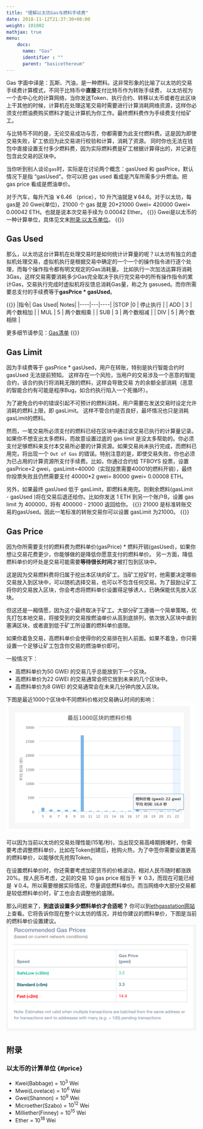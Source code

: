 ```yaml
---
title: "理解以太坊Gas与燃料手续费"
date: 2018-11-12T21:37:30+08:00
weight: 101002
mathjax: true
menu:
    docs:
      name: "Gas"
      identifier : ""
      parent: "basicethereum"
---
```


Gas 字面中译是：瓦斯、汽油，是一种燃料。这非常形象的比喻了以太坊的交易手续费计算模式，不同于比特币中**直接**支付比特币作为转账手续费，
以太坊视为一个去中心化的计算网络，当你发送Token、执行合约、转移以太币或者在此区块上干其他的时候，计算机在处理这笔交易时需要进行计算消耗网络资源，这样你必须支付燃油费购买燃料才能让计算机为你工作。最终燃料费作为手续费支付给矿工。 
<!--more-->

与比特币不同的是，无论交易成功与否，你都需要为此支付燃料费。这是因为即使交易失败，矿工依旧为此交易进行校验和计算，消耗了资源。 同时你也无法在钱包中直接设置支付多少燃料费，因为实际燃料费是矿工根据计算得出的，并记录在包含此交易的区块中。

当你听到别人谈论`gas`时，实际是在讨论两个概念：gasUsed 和 gasPrice，默认情况下是指 “gasUsed"。你可以把 gas used 看成是汽车所需多少升燃油。把 gas price 看成是燃油单价。

对于汽车，每升汽油 ￥6.46 （price），10 升汽油就是￥64.6。对于以太坊，每gas是 20 Gwei(单位)，21000 个 gas 就是 20*21000 Gwei= 420000 Gwei= 0.00042 ETH。也就是说本次交易手续为 0.00042 Ether。 
{{<adm type="tip">}}
Gwei是以太币的一种计算单位，具体见文末[附录:以太币单位](#price)。
{{</adm>}}

## Gas Used

那么，以太坊这台计算机在处理交易时是如何统计计算量的呢？以太坊有独立的虚拟机处理交易，虚拟机执行是根据交易中确定的一个一个的操作指令进行逐个处理，而每个操作指令都有明文规定的Gas消耗量。 比如执行一次加法运算将消耗 3Gas，这样交易需要消耗多少Gas完全取决于执行完交易中的所有操作指令的累计Gas，交易执行完成时虚拟机将反馈总消耗Gas量，称之为 gasused。而你所需要总支付的手续费等于**gasPrice * gasUsed**。

{{<adm type="tip" title="以太坊操作指令对应Gas">}}
|指令| Gas Used| Notes|
|----|---|----|
|STOP	|0	| 停止执行 |
|	ADD |	3	|	两个数相加 |
|	MUL |	5	|	两个数相乘 |
|	SUB |	3	|	两个数相减 |
|	DIV |	5	| 两个数相除 |

更多细节请参见：[Gas清单](https://docs.google.com/spreadsheets/d/1n6mRqkBz3iWcOlRem_mO09GtSKEKrAsfO7Frgx18pNU/edit?usp=sharing)
{{</adm>}}

## Gas Limit

因为手续费等于 gasPrice * gasUsed，用户在转账，特别是执行智能合约时 gasUsed 无法提前预知。
这样存在一个风险，当用户的交易涉及一个恶意的智能合约，该合约执行将消耗无限的燃料，这样会导致交易
方的余额全部消耗（恶意的智能合约有可能是程序Bug，如合约执行陷入一个死循环）。

为了避免合约中的错误引起不可预计的燃料消耗，用户需要在发送交易时设定允许消耗的燃料上限，即 gasLimit。
这样不管合约是否良好，最坏情况也只是消耗 gasLimit的燃料。 

然而，一笔交易所必须支付的燃料已经在区块中通过该交易已执行的计算量记录。如果你不想支出太多燃料，而故意设置过底的 gas limit 是没太多帮助的。你必须支付足够燃料来支付本交易所必要的计算资源。如果交易尚未执行完成，而燃料已用完，将出现一个 `Out of Gas` 的错误。特别注意的是，即使交易失败，你也必须为已占用的计算资源所支付手续费。比如，你通过合约给 TFBOYS 投票，设置 gasPrice=2 gwei，gasLimit=40000（实现投票需要40001的燃料开销），最终你投票失败且仍然需要支付 40000*2 gwei= 80000 gwei= 0.00008 ETH。

另外，如果最终 gasUsed 低于 gasLimit，即燃料未用完。则剩余燃料(gasLimit - gasUsed )将在交易后退还给你。比如你发送 1 ETH 到另一个账户B，设置 gas limit 为 400000，将有 400000 - 21000 返回给你。
{{<adm type="tip">}}
21000 是标准转账交易的gasUsed。因此一笔标准的转账交易你可以设置 gasLimit 为21000。
{{</adm>}}

## Gas Price
因为你所需要支付的燃料费为燃料单价(gasPrice) * 燃料开销(gasUsed)，如果你想让交易花费更少，你能够做的是降低你愿意支付的燃料单价。
另一方面，降低燃料单价的坏处是交易可能需要**等待很长时间**才被打包到区块中。

这是因为交易燃料费将归属于挖出本区块的矿工。当矿工挖矿时，他需要决定哪些交易放入到区块中，可以随机选择交易，也可以不包含任何交易。为了鼓励让矿工将你的交易放入区块，你会考虑将燃料单价设置得足够诱人，已确保能优先放入区块。

但这还是一厢情愿，因为这个最终取决于矿工。大部分矿工遵循一个简单策略，优先打包本地交易，将接受到的交易按燃油单价从高到底排列，依次放入区块中直到塞满区块，或者直到低于矿工所设置的燃料单价底限。

如果你着急交易，高燃料单价会使得你的交易排在别人前面。如果不着急，你只需设置一个足够让矿工包含你交易的燃油单价即可。

一般情况下：

+ 高燃料单价为50 GWEI 的交易几乎总能放到下一个区块。
+ 高燃料单价为22 GWEI 的交易通常会把它放到未来的几个区块中。
+ 高燃料单价为8 GWEI 的交易通常会在未来几分钟内放入区块。

下图是最近1000个区块中不同燃料价格对交易确认时间的影响：
![](/images/content/20181114-212803@2x.png)

可以因为当前以太坊的交易处理性能(15笔/秒)，当出现交易高峰期拥堵时，你需要考虑调整燃料单价，比如在Token创建后，抢购火热，为了中签你需要设置更高的燃料单价，以能够优先抢购Token。 

在设置燃料单价时，你还需要考虑加密货币的价格波动，相对人民币随时都涨跌20%。按人民币考虑，之前的交易 10 gas price 相当于 ￥ 0.3，而现在可能已经是 ￥0.4。所以需要根据实际情况，尽量调低燃料单价。而当网络中大部分交易都是较低燃料单价时，矿工也会去调整他的底限。 

那么问题来了，**到底该设置多少燃料单价才合适呢？** 你可以到[ethgasstation网站](http://ethgasstation.info/)上查看。它将告诉你现在整个以太坊的情况，并给你建议的燃料单价，下图是当前的燃料单价设置建议。
![](/images/content/20181114-214238@2x.png)


## 附录

### 以太币的计算单位 {#price}
+ Kwei(Babbage) = $10^3$ Wei
+ Mwei(Lovelace) = $10^6$ Wei
+ Gwei(Shannon) = $10^9$ Wei
+ Microether(Szabo) = $10^12$ Wei
+ Milliether(Finney) = $10^15$ Wei
+ Ether = $10^18$ Wei

